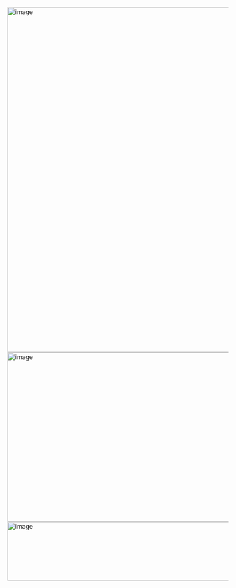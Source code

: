 <img width="1357" height="784" alt="image" src="https://github.com/user-attachments/assets/e34324d0-23ad-43d8-a4c1-17a552f42ca7" />
<img width="941" height="385" alt="image" src="https://github.com/user-attachments/assets/e2d42226-3a3c-4052-b9ff-a4092eedb52f" />

<img width="662" height="134" alt="image" src="https://github.com/user-attachments/assets/ddf4eb6e-f23b-4a71-a3a4-177125a90aa8" />

